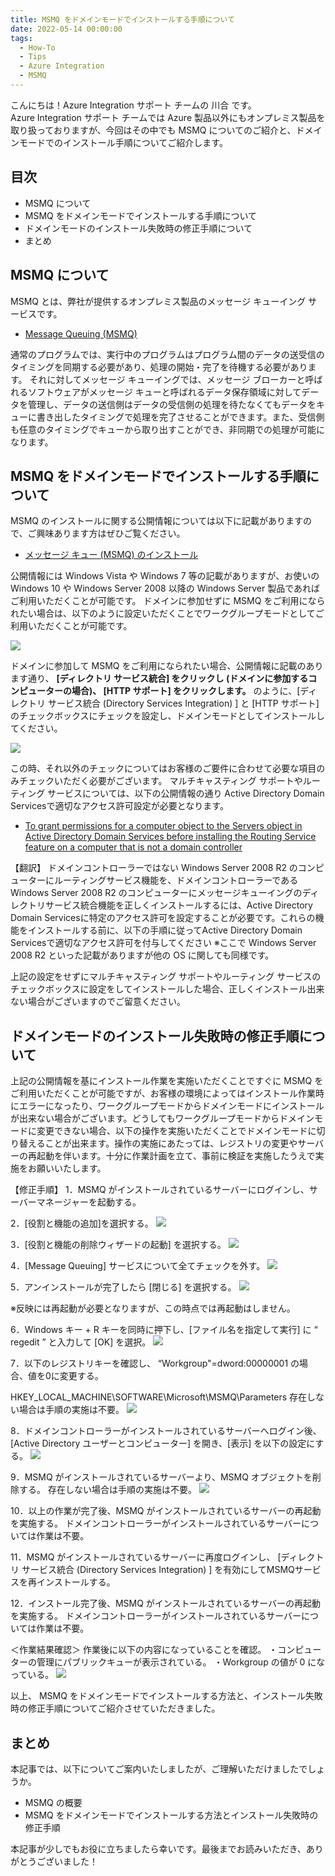 ```yaml
---
title: MSMQ をドメインモードでインストールする手順について
date: 2022-05-14 00:00:00
tags:
  - How-To
  - Tips
  - Azure Integration
  - MSMQ 
---
```


こんにちは！Azure Integration サポート チームの 川合 です。  
Azure Integration サポート チームでは Azure 製品以外にもオンプレミス製品を取り扱っておりますが、今回はその中でも MSMQ についてのご紹介と、ドメインモードでのインストール手順についてご紹介します。

<!-- more -->

## 目次
- MSMQ について
- MSMQ をドメインモードでインストールする手順について
- ドメインモードのインストール失敗時の修正手順について
- まとめ

## MSMQ について
MSMQ とは、弊社が提供するオンプレミス製品のメッセージ キューイング サービスです。
- [Message Queuing (MSMQ)](https://docs.microsoft.com/en-us/previous-versions/windows/desktop/legacy/ms711472(v=vs.85))

通常のプログラムでは、実行中のプログラムはプログラム間のデータの送受信のタイミングを同期する必要があり、処理の開始・完了を待機する必要があります。
それに対してメッセージ キューイングでは、メッセージ ブローカーと呼ばれるソフトウェアがメッセージ キューと呼ばれるデータ保存領域に対してデータを管理し、データの送信側はデータの受信側の処理を待たなくてもデータをキューに書き出したタイミングで処理を完了させることができます。また、受信側も任意のタイミングでキューから取り出すことができ、非同期での処理が可能になります。

## MSMQ をドメインモードでインストールする手順について
MSMQ のインストールに関する公開情報については以下に記載がありますので、ご興味あります方はぜひご覧ください。
- [メッセージ キュー (MSMQ) のインストール](https://docs.microsoft.com/ja-jp/dotnet/framework/wcf/samples/installing-message-queuing-msmq)

公開情報には Windows Vista や Windows 7 等の記載がありますが、お使いの Windows 10 や Windows Server 2008 以降の Windows Server 製品であればご利用いただくことが可能です。
ドメインに参加せずに MSMQ をご利用になられたい場合は、以下のように設定いただくことでワークグループモードとしてご利用いただくことが可能です。

![](./MsmqCleanInstall/image01.png)

ドメインに参加して MSMQ をご利用になられたい場合、公開情報に記載のあります通り、
**[ディレクトリ サービス統合] をクリックし (ドメインに参加するコンピューターの場合)、 [HTTP サポート] をクリックします。**
のように、[ディレクトリ サービス統合 (Directory Services Integration) ]  と [HTTP サポート]  のチェックボックスにチェックを設定し、ドメインモードとしてインストールしてください。

![](./MsmqCleanInstall/image02.png)

この時、それ以外のチェックについてはお客様のご要件に合わせて必要な項目のみチェックいただく必要がございます。
マルチキャスティング サポートやルーティング サービスについては、以下の公開情報の通り Active Directory Domain Servicesで適切なアクセス許可設定が必要となります。

- [To grant permissions for a computer object to the Servers object in Active Directory Domain Services before installing the Routing Service feature on a computer that is not a domain controller](https://docs.microsoft.com/en-US/previous-versions/windows/it-pro/windows-server-2008-R2-and-2008/cc730960(v=ws.11)?redirectedfrom=MSDN#to-grant-permissions-for-a-computer-object-to-the-servers-object-in-active-directory-domain-services-before-installing-the-routing-service-feature-on-a-computer-that-is-not-a-domain-controller)

【翻訳】
ドメインコントローラーではない Windows Server 2008 R2 のコンピューターにルーティングサービス機能を、ドメインコントローラーである Windows Server 2008 R2 のコンピューターにメッセージキューイングのディレクトリサービス統合機能を正しくインストールするには、Active Directory Domain Servicesに特定のアクセス許可を設定することが必要です。これらの機能をインストールする前に、以下の手順に従ってActive Directory Domain Servicesで適切なアクセス許可を付与してください
※ここで Windows Server 2008 R2 といった記載がありますが他の OS に関しても同様です。

上記の設定をせずにマルチキャスティング サポートやルーティング サービスのチェックボックスに設定をしてインストールした場合、正しくインストール出来ない場合がございますのでご留意ください。

## ドメインモードのインストール失敗時の修正手順について
上記の公開情報を基にインストール作業を実施いただくことですぐに MSMQ をご利用いただくことが可能ですが、お客様の環境によってはインストール作業時にエラーになったり、ワークグループモードからドメインモードにインストールが出来ない場合がございます。どうしてもワークグループモードからドメインモードに変更できない場合、以下の操作を実施いただくことでドメインモードに切り替えることが出来ます。操作の実施にあたっては、レジストリの変更やサーバーの再起動を伴います。十分に作業計画を立て、事前に検証を実施したうえで実施をお願いいたします。


【修正手順】
1．MSMQ がインストールされているサーバーにログインし、サーバーマネージャーを起動する。

2．[役割と機能の追加]を選択する。
 ![](./MsmqCleanInstall/image03.png)

3．[役割と機能の削除ウィザードの起動] を選択する。
 ![](./MsmqCleanInstall/image04.png)

4．[Message Queuing] サービスについて全てチェックを外す。
 ![](./MsmqCleanInstall/image05.png)

5．アンインストールが完了したら [閉じる] を選択する。
 ![](./MsmqCleanInstall/image06.png)

※反映には再起動が必要となりますが、この時点では再起動はしません。

6．Windows キー + R キーを同時に押下し、[ファイル名を指定して実行] に “ regedit ” と入力して [OK] を選択。
 ![](./MsmqCleanInstall/image07.png)

7．以下のレジストリキーを確認し、 “Workgroup"=dword:00000001 の場合、値を0に変更する。

HKEY_LOCAL_MACHINE\SOFTWARE\Microsoft\MSMQ\Parameters
存在しない場合は手順の実施は不要。
![](./MsmqCleanInstall/image08.png)
 

8．ドメインコントローラーがインストールされているサーバーへログイン後、
[Active Directory ユーザーとコンピューター] を開き、[表示] を以下の設定にする。
 ![](./MsmqCleanInstall/image09.png)

9．MSMQ がインストールされているサーバーより、MSMQ オブジェクトを削除する。
存在しない場合は手順の実施は不要。
![](./MsmqCleanInstall/image10.png)
 

10．以上の作業が完了後、MSMQ がインストールされているサーバーの再起動を実施する。
ドメインコントローラーがインストールされているサーバーについては作業は不要。

11．MSMQ がインストールされているサーバーに再度ログインし、
[ディレクトリ サービス統合 (Directory Services Integration) ] を有効にしてMSMQサービスを再インストールする。 

12．インストール完了後、MSMQ がインストールされているサーバーの再起動を実施する。
ドメインコントローラーがインストールされているサーバーについては作業は不要。


＜作業結果確認＞
作業後に以下の内容になっていることを確認。
・コンピューターの管理にパブリックキューが表示されている。
・Workgroup の値が 0 になっている。
![](./MsmqCleanInstall/image11.png)


以上、 MSMQ をドメインモードでインストールする方法と、インストール失敗時の修正手順についてご紹介させていただきました。

## まとめ
本記事では、以下についてご案内いたしましたが、ご理解いただけましたでしょうか。
- MSMQ の概要
- MSMQ をドメインモードでインストールする方法とインストール失敗時の修正手順

本記事が少しでもお役に立ちましたら幸いです。最後までお読みいただき、ありがとうございました！

